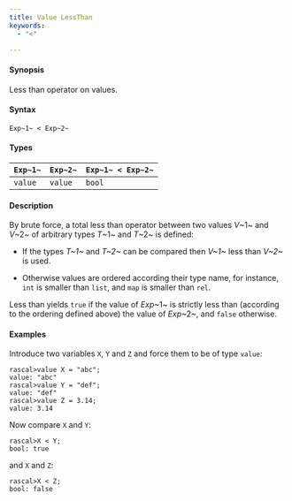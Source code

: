 ```yaml
---
title: Value LessThan
keywords:
  - "<"

---
```


#### Synopsis

Less than operator on values.

#### Syntax

`Exp~1~ < Exp~2~`

#### Types

| `Exp~1~` | `Exp~2~` | `Exp~1~ < Exp~2~`  |
| --- | --- | --- |
| `value`   |  `value`  | `bool`                |

#### Description

By brute force, a total less than operator between two values _V_~1~ and _V_~2~ of arbitrary types _T_~1~ and _T_~2~ is defined:

*  If the types _T~1~_ and _T~2~_ can be compared then _V~1~_ less than _V~2~_ is used.

*  Otherwise values are ordered according their type name, for instance, `int` is smaller than `list`, and `map` is smaller than `rel`.

Less than yields `true` if the value of _Exp_~1~ is strictly less
than (according to the ordering defined above) the value of _Exp_~2~, and `false` otherwise.

#### Examples

Introduce two variables `X`, `Y` and `Z` and force them to be of type `value`:

```rascal-shell ,continue
rascal>value X = "abc";
value: "abc"
rascal>value Y = "def";
value: "def"
rascal>value Z = 3.14;
value: 3.14
```
Now compare `X` and `Y`:

```rascal-shell ,continue
rascal>X < Y;
bool: true
```
and `X` and `Z`:

```rascal-shell ,continue
rascal>X < Z;
bool: false
```

